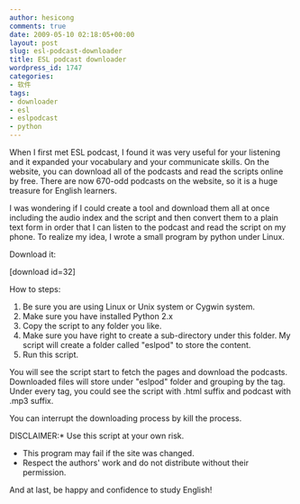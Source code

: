 ```yaml
---
author: hesicong
comments: true
date: 2009-05-10 02:18:05+00:00
layout: post
slug: esl-podcast-downloader
title: ESL podcast downloader
wordpress_id: 1747
categories:
- 软件
tags:
- downloader
- esl
- eslpodcast
- python
---
```


When I first met ESL podcast, I found it was very useful for your listening and it expanded your vocabulary and your communicate skills. On the website, you can download all of the podcasts and read the scripts online by free. There are now 670-odd podcasts on the website, so it is a huge treasure for English learners.

I was wondering if I could create a tool and download them all at once including the audio index and the script and then convert them to a plain text form in order that I can listen to the podcast and read the script on my phone. To realize my idea, I wrote a small program by python under Linux.

Download it:

[download id=32]

How to steps:

1. Be sure you are using Linux or Unix system or Cygwin system.
2. Make sure you have installed Python 2.x
3. Copy the script to any folder you like.
4. Make sure you have right to create a sub-directory under this folder. My script will create a folder called "eslpod" to store the content.
5. Run this script.

You will see the script start to fetch the pages and download the podcasts. Downloaded files will store under "eslpod" folder and grouping by the tag. Under every tag, you could see the script with .html suffix and podcast with .mp3 suffix.

You can interrupt the downloading process by kill the process.

DISCLAIMER:* Use this script at your own risk.
  * This program may fail if the site was changed.
  * Respect the authors' work and do not distribute without their permission.

And at last, be happy and confidence to study English!
